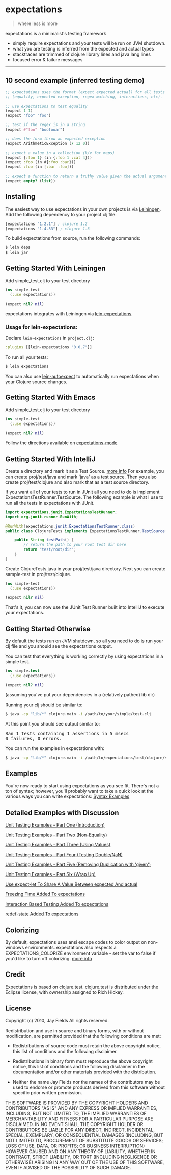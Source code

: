# expectations

> where less is more

expectations is a minimalist's testing framework

 *  simply require expectations and your tests will be run on JVM shutdown.
 *  what you are testing is inferred from the expected and actual types
 *  stacktraces are trimmed of clojure library lines and java.lang lines
 *  focused error & failure messages

----------

## 10 second example (inferred testing demo)

```clojure
;; expectations uses the format (expect expected actual) for all tests 
;; (equality, expected exception, regex matching, interactions, etc).

;; use expectations to test equality
(expect 1 1)
(expect "foo" "foo")

;; test if the regex is in a string
(expect #"foo" "boofooar")

;; does the form throw an expected exception
(expect ArithmeticException (/ 12 0))

;; expect a value in a collection (k/v for maps)
(expect {:foo 1} (in {:foo 1 :cat 4}))
(expect :foo (in #{:foo :bar}))
(expect :foo (in [:bar :foo]))

;; expect a function to return a truthy value given the actual argument
(expect empty? (list))
```

## Installing


The easiest way to use expectations in your own projects is via
[Leiningen](http://github.com/technomancy/leiningen). Add the
following dependency to your project.clj file:

```clojure
[expectations "1.2.1"] ; clojure 1.2
[expectations "1.4.33"] ; clojure 1.3
```

To build expectations from source, run the following commands:

```bash
$ lein deps
$ lein jar
```

## Getting Started With Leiningen

Add simple_test.clj to your test directory

```clojure
(ns simple-test
  (:use expectations))

(expect nil? nil)
```

expectations integrates with Leiningen via [lein-expectations](https://github.com/gar3thjon3s/lein-expectations).

### Usage for lein-expectations:

Declare `lein-expectations` in `project.clj`:

```clojure
:plugins [[lein-expectations "0.0.7"]]
```

To run all your tests:

```bash
$ lein expectations
```

You can also use [lein-autoexpect](https://github.com/jakemcc/lein-autoexpect) to automatically run expectations when your Clojure source changes.

## Getting Started With Emacs

Add simple_test.clj to your test directory

```clojure
(ns simple-test
  (:use expectations))

(expect nil? nil)
```

Follow the directions available on [expectations-mode](https://github.com/gar3thjon3s/expectations-mode)

## Getting Started With IntelliJ

Create a directory and mark it as a Test Source. [more info](http://www.jetbrains.com/idea/webhelp/configuring-folders-within-a-content-root.html#mark)
For example, you can create proj/test/java and mark 'java' as a test source. Then you also create proj/test/clojure and also mark that as a test source directory.

If you want all of your tests to run in JUnit all you need to do is implement ExpectationsTestRunner.TestSource.
The following example is what I use to run all the tests in expectations with JUnit.

```java
import expectations.junit.ExpectationsTestRunner;
import org.junit.runner.RunWith;

@RunWith(expectations.junit.ExpectationsTestRunner.class)
public class ClojureTests implements ExpectationsTestRunner.TestSource{

    public String testPath() {
        // return the path to your root test dir here
        return "test/root/dir";
    }
}
```

Create ClojureTests.java in your proj/test/java directory. Next you can create sample-test in proj/test/clojure.

```clojure
(ns simple-test
  (:use expectations))

(expect nil? nil)
```

That's it, you can now use the JUnit Test Runner built into IntelliJ to execute your expectations.

## Getting Started Otherwise

By default the tests run on JVM shutdown, so all you need to do is run your clj file and you should see the expectations output.

You can test that everything is working correctly by using
expectations in a simple test.

```clojure
(ns simple.test
  (:use expectations))

(expect nil? nil)
```

(assuming you've put your dependencies in a (relatively pathed) lib dir)

Running your clj should be similar to:
```bash
$ java -cp "lib/*" clojure.main -i /path/to/your/simple/test.clj
```

At this point you should see output similar to:

<pre>Ran 1 tests containing 1 assertions in 5 msecs
0 failures, 0 errors.</pre>

You can run the examples in expectations with:
```bash
$ java -cp "lib/*" clojure.main -i /path/to/expectations/test/clojure/success/success_examples.clj
```

## Examples

You're now ready to start using expectations as you see fit. There's not a ton of syntax; however, you'll probably want to take a quick look at the various ways you can write expectations: [Syntax Examples](http://github.com/jaycfields/expectations/blob/master/test/clojure/success/success_examples.clj)

## Detailed Examples with Discussion

[Unit Testing Examples - Part One (Introduction)](http://blog.jayfields.com/2011/11/clojure-expectations-introduction.html)

[Unit Testing Examples - Part Two (Non-Equality)](http://blog.jayfields.com/2011/11/clojure-non-equality-expectations.html)

[Unit Testing Examples - Part Three (Using Values)](http://blog.jayfields.com/2011/11/clojure-expectations-with-values-in.html)

[Unit Testing Examples - Part Four (Testing Double/NaN)](http://blog.jayfields.com/2011/11/clojure-expectations-and-doublenan.html)

[Unit Testing Examples - Part Five (Removing Duplication with 'given')](http://blog.jayfields.com/2011/11/clojure-expectations-removing.html)

[Unit Testing Examples - Part Six (Wrap Up)](http://blog.jayfields.com/2011/11/clojure-expectations-unit-testing-wrap.html)

[Use expect-let To Share A Value Between expected And actual](http://blog.jayfields.com/2012/11/clojure-use-expect-let-to-share-value.html)

[Freezing Time Added To expectations](http://blog.jayfields.com/2012/11/clojure-freezing-time-added-to.html)

[Interaction Based Testing Added To expectations](http://blog.jayfields.com/2012/11/clojure-interaction-based-testing-added.html)

[redef-state Added To expectations](http://blog.jayfields.com/2012/10/clojure-redef-state-added-to.html)

## Colorizing

By default, expectations uses ansi escape codes to color output on non-windows environments. expectations also respects a EXPECTATIONS_COLORIZE environment variable - set the var to false if you'd like to turn off colorizing.
[more info](http://blog.jayfields.com/2012/05/clojure-expectations-colorized.html)

## Credit

Expectations is based on clojure.test. clojure.test is distributed under the Eclipse license, with
ownership assigned to Rich Hickey.

## License

Copyright (c) 2010, Jay Fields
All rights reserved.

Redistribution and use in source and binary forms, with or without modification, are permitted provided that the following conditions are met:

* Redistributions of source code must retain the above copyright notice, this list of conditions and the following disclaimer.

* Redistributions in binary form must reproduce the above copyright notice, this list of conditions and the following disclaimer in the documentation and/or other materials provided with the distribution.

* Neither the name Jay Fields nor the names of the contributors may be used to endorse or promote products derived from this software without specific prior written permission.

THIS SOFTWARE IS PROVIDED BY THE COPYRIGHT HOLDERS AND CONTRIBUTORS "AS IS" AND ANY EXPRESS OR IMPLIED WARRANTIES, INCLUDING, BUT NOT LIMITED TO, THE IMPLIED WARRANTIES OF MERCHANTABILITY AND FITNESS FOR A PARTICULAR PURPOSE ARE DISCLAIMED. IN NO EVENT SHALL THE COPYRIGHT HOLDER OR CONTRIBUTORS BE LIABLE FOR ANY DIRECT, INDIRECT, INCIDENTAL, SPECIAL, EXEMPLARY, OR CONSEQUENTIAL DAMAGES (INCLUDING, BUT NOT LIMITED TO, PROCUREMENT OF SUBSTITUTE GOODS OR SERVICES; LOSS OF USE, DATA, OR PROFITS; OR BUSINESS INTERRUPTION) HOWEVER CAUSED AND ON ANY THEORY OF LIABILITY, WHETHER IN CONTRACT, STRICT LIABILITY, OR TORT (INCLUDING NEGLIGENCE OR OTHERWISE) ARISING IN ANY WAY OUT OF THE USE OF THIS SOFTWARE, EVEN IF ADVISED OF THE POSSIBILITY OF SUCH DAMAGE.
